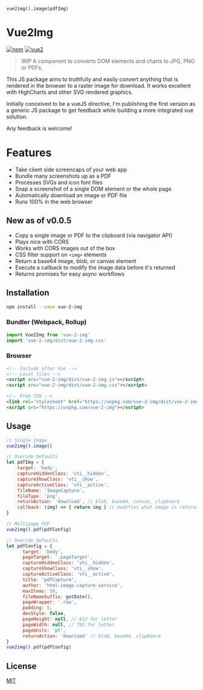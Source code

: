     vue2img().image(pdfImg)
# Vue2Img

[![npm](https://img.shields.io/npm/v/vue-2-img.svg)](https://www.npmjs.com/package/vue-2-img) [![vue2](https://img.shields.io/badge/vue-2.x-brightgreen.svg)](https://vuejs.org/)

> WIP A component to converts DOM elements and charts to JPG, PNG or PDFs.

This JS package aims to truthfully and easily convert anything that is rendered in the browser to a raster image for download. It works excellent with HighCharts and other SVG rendered graphics.

Initially conceived to be a vueJS directive, I'm publishing the first version as a generic JS package to get feedback while building a more integrated vue solution.

Any feedback is welcome!

# Features
- Take client side screencaps of your web app
- Bundle many screenshots up as a PDF
- Processes SVGs and icon font files
- Snap a screenshot of a single DOM element or the whole page
- Automatically download an image or PDF file
- Runs 100% in the web browser

## New as of v0.0.5
- Copy a single image or PDF to the clipboard (via navigator API)
- Plays nice with CORS
- Works with CORS images out of the box
- CSS filter support on `<img>` elements
- Return a base64 image, blob, or canvas element
- Execute a callback to modify the image data before it's returned
- Returns promises for easy async workflows

## Installation

```bash
npm install --save vue-2-img
```

### Bundler (Webpack, Rollup)

```js
import Vue2Img from 'vue-2-img'
import 'vue-2-img/dist/vue-2-img.css'
```

### Browser

```html
<!-- Include after Vue -->
<!-- Local files -->
<script src="vue-2-img/dist/vue-2-img.js"></script>
<script src="vue-2-img/dist/vue-2-img.css"></script>

<!-- From CDN -->
<link rel="stylesheet" href="https://unpkg.com/vue-2-img/dist/vue-2-img.css"></link>
<script src="https://unpkg.com/vue-2-img"></script>
```

## Usage

```js
// Single Image
vue2img().image()

// Overide Defaults
let pdfImg = {
    target: 'body',
    captureHiddenClass: 'vti__hidden',
    captureShowClass: 'vti__show',
    captureActiveClass: 'vti__active',
    fileName: 'ImageCapture',
    fileType: 'png',
    returnAction: 'download', // blob, base64, canvas, clipboard
    callback: (img) => { return img } // modifies what image is returned
}

// Multipage PDF
vue2img().pdf(pdfConfig)

// Overide Defaults
let pdfConfig = {
      target: 'body',
      pageTarget: '.pageTarget',
      captureHiddenClass: 'vti__hidden',
      captureShowClass: 'vti__show',
      captureActiveClass: 'vti__active',
      title: 'pdfCapture',
      author: 'html-image-capture-service',
      maxItems: 50,
      fileNameSuffix: getDate(),
      pageWrapper: '.row',
      padding: 5,
      devStyle: false,
      pageHeight: null, // 612 for letter
      pageWidth: null, // 792 for letter
      pageUnits: 'pt',
      returnAction: 'download' // blob, base64, clipboard
}
vue2img().pdf(pdfConfig)
```

## License

[MIT](http://opensource.org/licenses/MIT)

